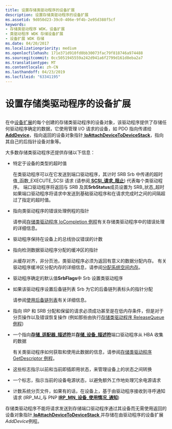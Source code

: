 ```yaml
---
title: 设置存储类驱动程序的设备扩展
description: 设置存储类驱动程序的设备扩展
ms.assetid: 9d050d23-39c0-406e-9f4b-2e95d388f5cf
keywords:
- 存储类驱动程序 WDK，设备扩展
- 类驱动程序 WDK 存储设备扩展
- 设备扩展 WDK 存储
ms.date: 04/20/2017
ms.localizationpriority: medium
ms.openlocfilehash: 171e371d910fd0bb30073fac79f818746a974488
ms.sourcegitcommit: 0cc5051945559a242d941a6f2799d161d8eba2a7
ms.translationtype: MT
ms.contentlocale: zh-CN
ms.lasthandoff: 04/23/2019
ms.locfileid: "63341195"
---
```

# <a name="setting-up-a-storage-class-drivers-device-extension"></a>设置存储类驱动程序的设备扩展


## <span id="ddk_setting_up_a_storage_class_drivers_device_extension_kg"></span><span id="DDK_SETTING_UP_A_STORAGE_CLASS_DRIVERS_DEVICE_EXTENSION_KG"></span>


在中[设备扩展](https://msdn.microsoft.com/library/windows/hardware/ff543119)的每个创建的存储类驱动程序的设备对象，该驱动程序提供了存储任何驱动程序确定的数据，它使用管理 I/O 请求的设备，如 PDO 指向传递给[ **AddDevice**](https://msdn.microsoft.com/library/windows/hardware/ff540521)，指向返回的设备对象指针[ **IoAttachDeviceToDeviceStack**](https://msdn.microsoft.com/library/windows/hardware/ff548300)，指向其自己的后指针设备对象等。

大多数存储类驱动程序还提供存储以下信息：

-   特定于设备的类型的超时值

    在类驱动程序可以在它发送到端口驱动程序，其计时 SRB Srb 中传递的超时值\_函数\_EXECUTE\_SCSI 请求 (请参阅[ **SCSI\_请求\_阻止**](https://msdn.microsoft.com/library/windows/hardware/ff565393)) 代表每个类驱动程序。 端口驱动程序将返回与 SRB 及其**SrbStatus**成员设置为 SRB\_状态\_超时如果端口驱动程序将请求中发送到基础驱动程序和在请求完成时之间的间隔超过了指定的超时值。

-   指向类驱动程序的错误处理例程的指针

    请参阅[存储类驱动程序 IoCompletion 例程](storage-class-driver-s-iocompletion-routines.md)有关存储类驱动程序中的错误处理的详细信息。

-   驱动程序保持在设备上的总线协议错误的计数

-   指向检测数据驱动程序分配的缓冲区的指针

    从缓存对齐，非分页池，类驱动程序必须为返回有意义的数据分配内存。 有关驱动程序缓冲区分配内存的详细信息，请参阅[分配系统空间内存](https://msdn.microsoft.com/library/windows/hardware/ff540588)。

-   驱动程序确定的默认值**SrbFlags**中 Srb 设置类驱动程序

-   如果该驱动程序设置后备链列表 Srb 为它的后备链列表标头的指针分配

    请参阅[使用后备链列表](https://msdn.microsoft.com/library/windows/hardware/ff565416)有关详细信息。

-   指向 IRP 和 SRB 分配和保留的请求必须成功甚至是在低内存条件，但是对于分页操作以及错误恢复操作 (例如那些由执行[存储类驱动程序 ReleaseQueue例程](storage-class-driver-s-releasequeue-routine.md))

-   一个指向[**存储\_适配器\_描述符**](https://msdn.microsoft.com/library/windows/hardware/ff566346)并[**存储\_设备\_描述符**](https://msdn.microsoft.com/library/windows/hardware/ff566971)端口驱动程序从 HBA 收集的数据

    有关类驱动程序如何获取和使用此数据的信息，请参阅[存储类驱动程序 GetDescriptor 例程](storage-class-driver-s-getdescriptor-routine.md)。

-   这些标志指示以前和当前即插即用状态，来管理设备上的状态之间转换

-   一个标志，指示当前的设备电源状态，以避免额外工作地处理冗余电源请求

-   计数系统分页文件，如果有的话，在设备上，基于由驱动程序接收到寻呼通知请求 (IRP\_MJ\_与 PNP [ **IRP\_MN\_设备\_使用情况\_通知**](https://msdn.microsoft.com/library/windows/hardware/ff550841))

存储类驱动程序不能将请求发送到存储端口驱动程序通过其设备而无需使用返回的设备对象指针[ **IoAttachDeviceToDeviceStack** ](https://msdn.microsoft.com/library/windows/hardware/ff548300)并存储在由驱动程序的设备扩展*AddDevice*例程。

 

 




